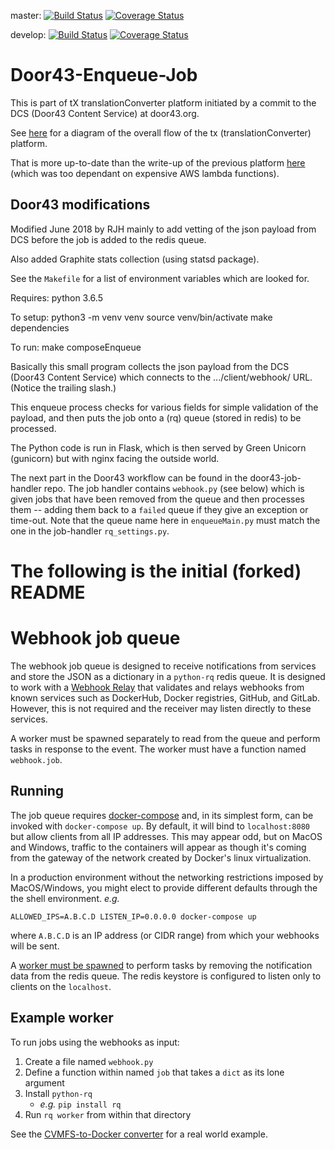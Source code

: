 master:
[![Build Status](https://travis-ci.org/unfoldingWord-dev/door43-enqueue-job.svg?branch=master)](https://travis-ci.org/unfoldingWord-dev/d43-catalog)
[![Coverage Status](https://coveralls.io/repos/github/unfoldingWord-dev/d43-catalog/badge.svg?branch=master)](https://coveralls.io/github/unfoldingWord-dev/d43-catalog?branch=master)

develop:
[![Build Status](https://travis-ci.org/unfoldingWord-dev/d43-catalog.svg?branch=develop)](https://travis-ci.org/unfoldingWord-dev/d43-catalog)
[![Coverage Status](https://coveralls.io/repos/github/unfoldingWord-dev/d43-catalog/badge.svg?branch=develop)](https://coveralls.io/github/unfoldingWord-dev/d43-catalog?branch=develop)

# Door43-Enqueue-Job

This is part of tX translationConverter platform initiated by a commit to the
DCS (Door43 Content Service) at door43.org.

See [here](https://forum.ccbt.bible/t/door43-org-tx-development-architecture/65)
for a diagram of the overall flow of the tx (translationConverter) platform.

That is more up-to-date than the write-up of the previous platform
[here](https://github.com/unfoldingWord-dev/door43.org/wiki/tX-Development-Architecture)
(which was too dependant on expensive AWS lambda functions).


## Door43 modifications

Modified June 2018 by RJH mainly to add vetting of the json payload from DCS
before the job is added to the redis queue.

Also added Graphite stats collection (using statsd package).

See the `Makefile` for a list of environment variables which are looked for.

Requires:
    python 3.6.5

To setup:
    python3 -m venv venv
    source venv/bin/activate
    make dependencies

To run:
    make composeEnqueue

Basically this small program collects the json payload from the DCS (Door43
Content Service) which connects to the .../client/webhook/ URL. (Notice the
trailing slash.)

This enqueue process checks for various fields for simple validation of the
payload, and then puts the job onto a (rq) queue (stored in redis) to be
processed.

The Python code is run in Flask, which is then served by Green Unicorn (gunicorn)
but with nginx facing the outside world.

The next part in the Door43 workflow can be found in the door43-job-handler
repo. The job handler contains `webhook.py` (see below) which is given jobs
that have been removed from the queue and then processes them -- adding them
back to a `failed` queue if they give an exception or time-out. Note that the
queue name here in `enqueueMain.py` must match the one in the job-handler `rq_settings.py`.


# The following is the initial (forked) README
# Webhook job queue
The webhook job queue is designed to receive notifications from services and
store the JSON as a dictionary in a `python-rq` redis queue. It is designed
to work with a [Webhook Relay](https://github.com/lscsoft/webhook-relay) that
validates and relays webhooks from known services such as DockerHub, Docker
registries, GitHub, and GitLab. However, this is not required and the receiver
may listen directly to these services.

A worker must be spawned separately to read from the queue and perform tasks in
response to the event. The worker must have a function named `webhook.job`.

## Running

The job queue requires [docker-compose](https://docs.docker.com/compose/install/)
and, in its simplest form, can be invoked with `docker-compose up`. By default,
it will bind to `localhost:8080` but allow clients from all IP addresses. This
may appear odd, but on MacOS and Windows, traffic to the containers will appear
as though it's coming from the gateway of the network created by
Docker's linux virtualization.

In a production environment without the networking restrictions imposed by
MacOS/Windows, you might elect to provide different defaults through the
the shell environment. _e.g._
```
ALLOWED_IPS=A.B.C.D LISTEN_IP=0.0.0.0 docker-compose up
```
where `A.B.C.D` is an IP address (or CIDR range) from which your webhooks will
be sent.

A [worker must be spawned](#example-worker) to perform tasks by removing the
notification data from the redis queue. The redis keystore is configured to
listen only to clients on the `localhost`.

## Example worker
To run jobs using the webhooks as input:

1. Create a file named `webhook.py`
2. Define a function within named `job` that takes a `dict` as its lone argument
3. Install `python-rq`
    * _e.g._ `pip install rq`
4. Run `rq worker` from within that directory

See the [CVMFS-to-Docker converter](https://github.com/lscsoft/cvmfs-docker-worker)
for a real world example.

